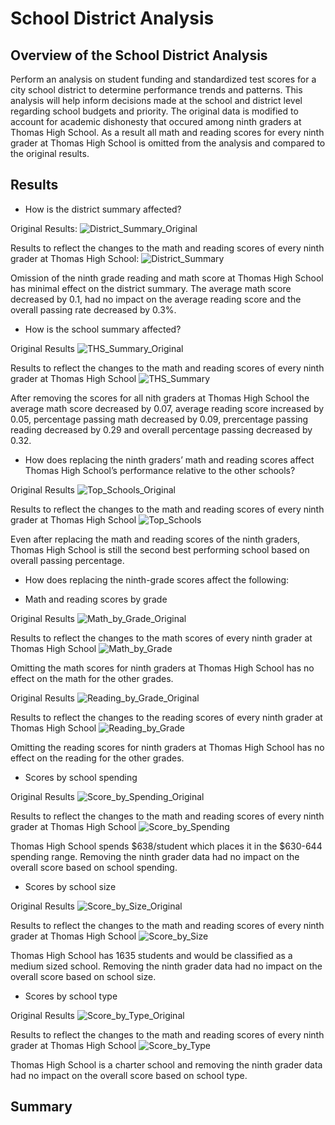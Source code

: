 # School District Analysis

## Overview of the School District Analysis
Perform an analysis on student funding and standardized test scores for a city school district to determine performance trends and patterns. This analysis will help inform decisions made at the school and district level regarding school budgets and priority. The original data is modified to account for academic dishonesty that occured among ninth graders at Thomas High School. As a result all math and reading scores for every ninth grader at Thomas High School is omitted from the analysis and compared to the original results. 

## Results
- How is the district summary affected?

Original Results:
![District_Summary_Original](https://github.com/mdhugge/School_District_Analysis/blob/main/Resources/District_Summary_Original.png)

Results to reflect the changes to the math and reading scores of every ninth grader at Thomas High School:
![District_Summary](https://github.com/mdhugge/School_District_Analysis/blob/main/Resources/District_Summary.png)

Omission of the ninth grade reading and math score at Thomas High School has minimal effect on the district summary. The average math score decreased by 0.1, had no impact on the average reading score and the overall passing rate decreased by 0.3%.  

- How is the school summary affected?

Original Results
![THS_Summary_Original](https://github.com/mdhugge/School_District_Analysis/blob/main/Resources/THS_Summary_Original.png)

Results to reflect the changes to the math and reading scores of every ninth grader at Thomas High School
![THS_Summary](https://github.com/mdhugge/School_District_Analysis/blob/main/Resources/THS_Summary.png)

After removing the scores for all nith graders at Thomas High School the average math score decreased by 0.07, average reading score increased by 0.05, percentage passing math decreased by 0.09, prercentage passing reading decreased by 0.29 and overall percentage passing decreased by 0.32. 

- How does replacing the ninth graders’ math and reading scores affect Thomas High School’s performance relative to the other schools?

Original Results
![Top_Schools_Original](https://github.com/mdhugge/School_District_Analysis/blob/main/Resources/Top_Schools_Original.png)

Results to reflect the changes to the math and reading scores of every ninth grader at Thomas High School
![Top_Schools](https://github.com/mdhugge/School_District_Analysis/blob/main/Resources/Top_Schools.png)

Even after replacing the math and reading scores of the ninth graders, Thomas High School is still the second best performing school based on overall passing percentage. 

- How does replacing the ninth-grade scores affect the following:

- Math and reading scores by grade

Original Results
![Math_by_Grade_Original](https://github.com/mdhugge/School_District_Analysis/blob/main/Resources/Math_by_Grade_Original.png)

Results to reflect the changes to the math scores of every ninth grader at Thomas High School
![Math_by_Grade](https://github.com/mdhugge/School_District_Analysis/blob/main/Resources/Math_by_Grade.png)

Omitting the math scores for ninth graders at Thomas High School has no effect on the math for the other grades.

Original Results
![Reading_by_Grade_Original](https://github.com/mdhugge/School_District_Analysis/blob/main/Resources/Reading_by_Grade_Original.png)

Results to reflect the changes to the reading scores of every ninth grader at Thomas High School
![Reading_by_Grade](https://github.com/mdhugge/School_District_Analysis/blob/main/Resources/Reading_by_Grade.png)

Omitting the reading scores for ninth graders at Thomas High School has no effect on the reading for the other grades.

- Scores by school spending

Original Results
![Score_by_Spending_Original](https://github.com/mdhugge/School_District_Analysis/blob/main/Resources/Score_by_Spending_Original.png)

Results to reflect the changes to the math and reading scores of every ninth grader at Thomas High School
![Score_by_Spending](https://github.com/mdhugge/School_District_Analysis/blob/main/Resources/Score_by_Spending.png)

Thomas High School spends $638/student which places it in the $630-644 spending range. Removing the ninth grader data had no impact on the overall score based on school spending. 

- Scores by school size

Original Results
![Score_by_Size_Original](https://github.com/mdhugge/School_District_Analysis/blob/main/Resources/Score_by_Size_Original.png)

Results to reflect the changes to the math and reading scores of every ninth grader at Thomas High School
![Score_by_Size](https://github.com/mdhugge/School_District_Analysis/blob/main/Resources/Score_by_Size.png)

Thomas High School has 1635 students and would be classified as a medium sized school. Removing the ninth grader data had no impact on the overall score based on school size.

- Scores by school type

Original Results
![Score_by_Type_Original](https://github.com/mdhugge/School_District_Analysis/blob/main/Resources/Score_by_Type_Original.png)

Results to reflect the changes to the math and reading scores of every ninth grader at Thomas High School
![Score_by_Type](https://github.com/mdhugge/School_District_Analysis/blob/main/Resources/Score_by_Type.png)

Thomas High School is a charter school and removing the ninth grader data had no impact on the overall score based on school type.

## Summary
